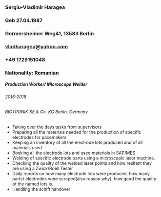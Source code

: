 ### Sergiu-Vladimir Haragea            
### Geb 27.04.1987
### Germersheimer Weg41, 13583 Berlin
### vladharagea@yahoo.com 
### +49 1729151048
### Nationality: Romanian

##### Production Worker/ Microscope Welder
###### 2016-2018
###### BIOTRONIK SE & Co. KG  Berlin, Germany
 -  Taking over the days tasks from supervisors
 - Preparing all the materials needed for the production of specific electrodes for pacemakers
 - Keeping an inventory of all the electrode lots produced and of all materials used
 - Booking all the electrode lots and used materials in SAP/MES
 - Welding of specific electrode parts using a microscopic laser machine.
 - Checking the quality of the welded laser points and how resitant they are using a Zwick/Roell Tester
 - Daily reports on how many electrode lots were produced, how many parts/ electrodes were scraped(also reason why), how good the quality of the named lots is.
 - Handling the schift handover



